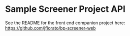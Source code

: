 # Sample Screener Project API

See the README for the front end companion project here: https://github.com/jfiorato/bp-screener-web

